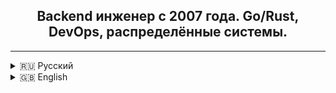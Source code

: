 <h2 align="center">Backend инженер с 2007 года. Go/Rust, DevOps, распределённые системы.</h2>

---

<details -open>
<summary>🇷🇺 Русский</summary>

### Обо мне
-> Разрабатываю с **2007 года**. Начинал с PHP, JavaScript и MySQL. Управлял студией из 8+ разработчиков.  
--> С 2018 года перешёл на **Go**, **микросервисы**, **DevOps**, **Kafka**, **PostgreSQL**, **DDD/EDA**.  
---> Сейчас изучаю **Rust**, интересуюсь блокчейном, ИИ и распределёнными системами.  
Цель — создать международный tech-проект на стыке технологий будущего.

**Технологии**: Go, Rust, PostgreSQL, NoSQL, Redis, Kafka, gRPC, Docker, K8s, CI/CD, Unix, Serverless, Cloud computing</br>
**Город**: Москва  
**Спорт**: бег, бокс, бодибилдинг  
**Читаю**: футурология, нейронаука, биоинженерия

</details>

<details>
<summary>🇬🇧 English</summary>

### About Me
I've been developing since **2007**, starting with PHP, JavaScript, and MySQL.  
I ran a small dev studio with 8+ engineers.  
Since 2018, I've fully transitioned to **Go**, **microservices**, **DevOps**, **Kafka**, **PostgreSQL**, and **DDD/EDA**.  
Now learning **Rust**, researching blockchain, AI, and distributed systems.  
My goal: to build a global tech product at the intersection of future technologies.

**Tech stack**: Go, Rust, PostgreSQL, NoSQL, Redis, Kafka, gRPC, Docker, K8s, CI/CD, Unix, Serverless, Cloud computing  
**Location**: Moscow  
**Sports**: running, boxing, bodybuilding  
**Reading**: futurism, neuroscience, bioengineering

</details>
